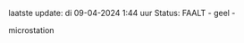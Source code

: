 laatste update: 
di 09-04-2024  1:44   uur 
Status: FAALT - geel - 
<div class="service Y">microstation</div>